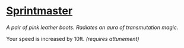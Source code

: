# [Sprintmaster](https://hollowknight.wiki/w/Sprintmaster)

*A pair of pink leather boots. Radiates an aura of transmutation magic.*

Your speed is increased by 10ft. *(requires attunement)*
